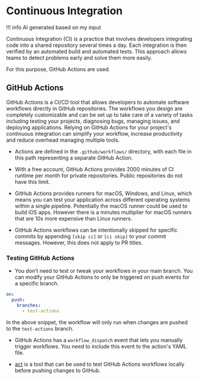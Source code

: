 # Continuous Integration

!!! info
    AI generated based on my input

Continuous Integration (CI) is a practice that involves developers integrating code into a shared repository several times a day. Each
integration is then verified by an automated build and automated tests. This approach allows teams to detect problems early and solve them
more easily.

For this purpose, GitHub Actions are used.

## GitHub Actions

GitHub Actions is a CI/CD tool that allows developers to automate software workflows directly in GitHub repositories. The workflows you
design are completely customizable and can be set up to take care of a variety of tasks including testing your projects, diagnosing bugs,
managing issues, and deploying applications. Relying on GitHub Actions for your project's continuous integration can simplify your workflow,
increase productivity and reduce overhead managing multiple tools.

- Actions are defined in the `.github/workflows/` directory, with each file in this path representing a separate GitHub Action.

- With a free account, GitHub Actions provides 2000 minutes of CI runtime per month for private repositories. Public repositories do not
  have this limit.

- GitHub Actions provides runners for macOS, Windows, and Linux, which means you can test your application across different operating
  systems within a single pipeline. Potentially the macOS runner could be used to build iOS apps. However there is a minutes multiplier for
  macOS runners that are 10x more expensive than Linux runners.

- GitHub Actions workflows can be intentionally skipped for specific commits by appending `[skip ci]` or `[ci skip]` to your commit
  messages. However, this does not apply to PR titles.

### Testing GitHub Actions

- You don’t need to test or tweak your workflows in your main branch. You can modify your GitHub Actions to only be triggered on push events
  for a specific branch.

```yaml
on:
  push:
    branches:
      - test-actions
```

In the above snippet, the workflow will only run when changes are pushed to the `test-actions` branch.

- GitHub Actions has a `workflow_dispatch` event that lets you manually trigger workflows. You need to include this event to the action's
  YAML file.

- [act][act] is a tool that can be used to test GitHub Actions workflows locally before pushing changes to GitHub.

[act]: https://github.com/nektos/act

[^1]: AI generated based on my input
